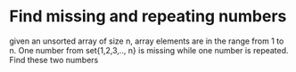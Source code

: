 # Find missing and repeating numbers

given an unsorted array of size n, array  elements are in the range from 1 to n. One number from set{1,2,3,.., n} is missing while one number is repeated. Find these two numbers
